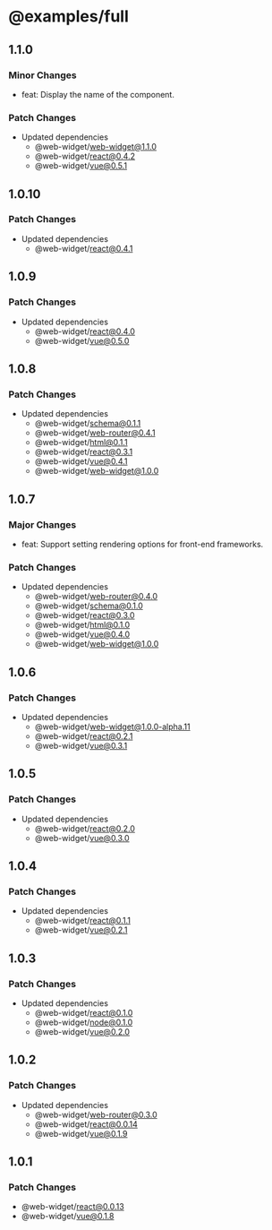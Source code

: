 # @examples/full

## 1.1.0

### Minor Changes

- feat: Display the name of the component.

### Patch Changes

- Updated dependencies
  - @web-widget/web-widget@1.1.0
  - @web-widget/react@0.4.2
  - @web-widget/vue@0.5.1

## 1.0.10

### Patch Changes

- Updated dependencies
  - @web-widget/react@0.4.1

## 1.0.9

### Patch Changes

- Updated dependencies
  - @web-widget/react@0.4.0
  - @web-widget/vue@0.5.0

## 1.0.8

### Patch Changes

- Updated dependencies
  - @web-widget/schema@0.1.1
  - @web-widget/web-router@0.4.1
  - @web-widget/html@0.1.1
  - @web-widget/react@0.3.1
  - @web-widget/vue@0.4.1
  - @web-widget/web-widget@1.0.0

## 1.0.7

### Major Changes

- feat: Support setting rendering options for front-end frameworks.

### Patch Changes

- Updated dependencies
  - @web-widget/web-router@0.4.0
  - @web-widget/schema@0.1.0
  - @web-widget/react@0.3.0
  - @web-widget/html@0.1.0
  - @web-widget/vue@0.4.0
  - @web-widget/web-widget@1.0.0

## 1.0.6

### Patch Changes

- Updated dependencies
  - @web-widget/web-widget@1.0.0-alpha.11
  - @web-widget/react@0.2.1
  - @web-widget/vue@0.3.1

## 1.0.5

### Patch Changes

- Updated dependencies
  - @web-widget/react@0.2.0
  - @web-widget/vue@0.3.0

## 1.0.4

### Patch Changes

- Updated dependencies
  - @web-widget/react@0.1.1
  - @web-widget/vue@0.2.1

## 1.0.3

### Patch Changes

- Updated dependencies
  - @web-widget/react@0.1.0
  - @web-widget/node@0.1.0
  - @web-widget/vue@0.2.0

## 1.0.2

### Patch Changes

- Updated dependencies
  - @web-widget/web-router@0.3.0
  - @web-widget/react@0.0.14
  - @web-widget/vue@0.1.9

## 1.0.1

### Patch Changes

- @web-widget/react@0.0.13
- @web-widget/vue@0.1.8
